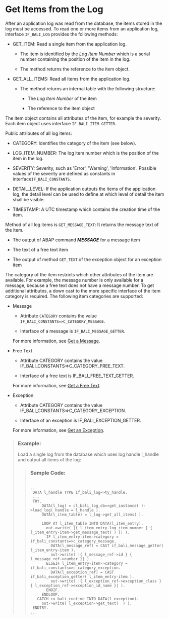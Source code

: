 <!-- loioc4783e6d6675422aa0ddbe981ac51189 -->

# Get Items from the Log

After an application log was read from the database, the items stored in the log must be accessed. To read one or more items from an application log, interface `IF_BALI_LOG` provides the following methods:

-   GET\_ITEM: Read a single item from the application log.

    -   The item is identified by the *Log Item Number* which is a serial number containing the position of the item in the log.

    -   The method returns the reference to the item object.


-   GET\_ALL\_ITEMS: Read all items from the application log.

    -   The method returns an internal table with the following structure:

        -   The *Log Item Number* of the item

        -   The reference to the item object




The item object contains all attributes of the item, for example the severity. Each item object uses interface `IF_BALI_ITEM_GETTER`.

Public attributes of all log items:

-   CATEGORY: Identifies the category of the item \(see below\).

-   LOG\_ITEM\_NUMBER: The log item number which is the position of the item in the log.

-   SEVERITY: Severity, such as 'Error', 'Warning', 'Information'. Possible values of the severity are defined as constants in interface`IF_BALI_CONSTANTS`.

-   DETAIL\_LEVEL: If the application outputs the items of the application log, the detail level can be used to define at which level of detail the item shall be visible.

-   TIMESTAMP: A UTC timestamp which contains the creation time of the item.


Method of all log items is `GET_MESSAGE_TEXT`: It returns the message text of the item.

-   The output of ABAP command ***MESSAGE*** for a message item

-   The text of a free text item

-   The output of method `GET_TEXT` of the exception object for an exception item


The category of the item restricts which other attributes of the item are available. For example, the message number is only available for a message, because a free text does not have a message number. To get additional attributes, a down cast to the more specific interface of the item category is required. The following item categories are supported:

-   Message

    -   Attribute `CATEGORY` contains the value `IF_BALI_CONSTANTS=>C_CATEGORY_MESSAGE`.

    -   Interface of a message is `IF_BALI_MESSAGE_GETTER`.


    For more information, see [Get a Message](get-a-message-670d6d4.md).

-   Free Text

    -   Attribute CATEGORY contains the value IF\_BALI\_CONSTANTS=\>C\_CATEGORY\_FREE\_TEXT.

    -   Interface of a free text is IF\_BALI\_FREE\_TEXT\_GETTER.


    For more information, see [Get a Free Text](get-a-free-text-08f1c7d.md).

-   Exception

    -   Attribute CATEGORY contains the value IF\_BALI\_CONSTANTS=\>C\_CATEGORY\_EXCEPTION.

    -   Interface of an exception is IF\_BALI\_EXCEPTION\_GETTER.


    For more information, see [Get an Exception](get-an-exception-b1f6ffa.md).


> ### Example:  
> Load a single log from the database which uses log handle l\_handle and output all items of the log:
> 
> > ### Sample Code:  
> > ```
> > 
> > ...  
> >  DATA l_handle TYPE if_bali_log=>ty_handle.
> >  ...
> >  TRY.
> >      DATA(l_log) = cl_bali_log_db=>get_instance( )->load_log( handle = l_handle ).
> >      DATA(l_item_table) = l_log->get_all_items( ).
> > 
> >      LOOP AT l_item_table INTO DATA(l_item_entry).
> >        out->write( |{ l_item_entry-log_item_number } { l_item_entry-item->get_message_text( ) }| ).
> >        IF l_item_entry-item->category = if_bali_constants=>c_category_message.
> >          DATA(l_message_ref) = CAST if_bali_message_getter( l_item_entry-item ).
> >          out->write( |{ l_message_ref->id } { l_message_ref->number }| ).
> >        ELSEIF l_item_entry-item->category = if_bali_constants=>c_category_exception.
> >          DATA(l_exception_ref) = CAST if_bali_exception_getter( l_item_entry-item ).
> >          out->write( |{ l_exception_ref->exception_class } { l_exception_ref->exception_id_name }| ).
> >        ENDIF.
> >      ENDLOOP.
> >    CATCH cx_bali_runtime INTO DATA(l_exception).
> >      out->write( l_exception->get_text(  ) ).
> >  ENDTRY.
> > ...
> > ```

